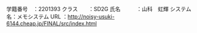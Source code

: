 学籍番号　：2201393
クラス　　：SD2G
氏名　　　：山科　虹輝
システム名：メモシステム
URL      ：http://noisy-usuki-6144.cheap.jp/FINAL/src/index.html
